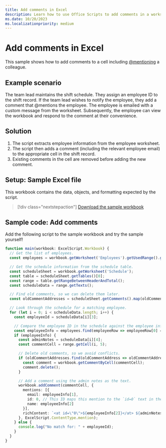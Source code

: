 ```yaml
---
title: Add comments in Excel
description: Learn how to use Office Scripts to add comments in a worksheet.
ms.date: 10/20/2023
ms.localizationpriority: medium
---
```


# Add comments in Excel

This sample shows how to add comments to a cell including [@mentioning](https://support.microsoft.com/office/90701709-5dc1-41c7-aa48-b01d4a46e8c7) a colleague.

## Example scenario

The team lead maintains the shift schedule. They assign an employee ID to the shift record. If the team lead wishes to notify the employee, they add a comment that @mentions the employee. The employee is emailed with a custom message from the worksheet. Subsequently, the employee can view the workbook and respond to the comment at their convenience.

## Solution

1. The script extracts employee information from the employee worksheet.
1. The script then adds a comment (including the relevant employee email) to the appropriate cell in the shift record.
1. Existing comments in the cell are removed before adding the new comment.

## Setup: Sample Excel file

This workbook contains the data, objects, and formatting expected by the script.

> [!div class="nextstepaction"]
> [Download the sample workbook](add-excel-comments.xlsx)

## Sample code: Add comments

Add the following script to the sample workbook and try the sample yourself!

```TypeScript
function main(workbook: ExcelScript.Workbook) {
  // Get the list of employees.
  const employees = workbook.getWorksheet('Employees').getUsedRange().getTexts();

  // Get the schedule information from the schedule table.
  const scheduleSheet = workbook.getWorksheet('Schedule');
  const table = scheduleSheet.getTables()[0];
  const range = table.getRangeBetweenHeaderAndTotal();
  const scheduleData = range.getTexts();

  // Find old comments, so we can delete them later.
  const oldCommentAddresses = scheduleSheet.getComments().map(oldComment => oldComment.getLocation().getAddress());

  // Look through the schedule for a matching employee.
  for (let i = 0; i < scheduleData.length; i++) {
    const employeeId = scheduleData[i][3];

    // Compare the employee ID in the schedule against the employee information table.
    const employeeInfo = employees.find(employeeRow => employeeRow[0] === employeeId);
    if (employeeInfo) {
      const adminNotes = scheduleData[i][4];
      const commentCell = range.getCell(i, 5);

      // Delete old comments, so we avoid conflicts.
      if (oldCommentAddresses.find(oldCommentAddress => oldCommentAddress === commentCell.getAddress())) {
        const comment = workbook.getCommentByCell(commentCell);
        comment.delete();
      }

      // Add a comment using the admin notes as the text.
      workbook.addComment(commentCell, {
        mentions: [{
          email: employeeInfo[1],
          id: 0, // This ID maps this mention to the `id=0` text in the comment.
          name: employeeInfo[2]
        }],
        richContent: `<at id=\"0\">${employeeInfo[2]}</at> ${adminNotes}`
      }, ExcelScript.ContentType.mention);
    } else {
      console.log("No match for: " + employeeId);
    }
  }
}
```
